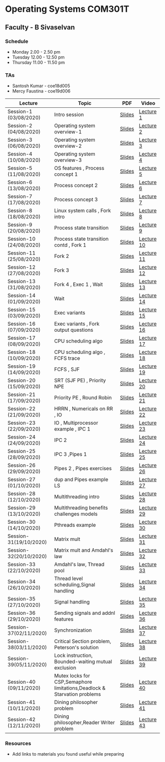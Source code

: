 # Operating Systems COM301T
##  Faculty - B Sivaselvan
### Schedule 
- Monday 2.00 - 2.50 pm  
- Tuesday 12.00 - 12.50 pm
- Thursday 11.00 - 11.50 pm
### TAs  
-  Santosh Kumar - coe18d005
-  Mercy Faustina - coe19d006


|Lecture |Topic |PDF|Video|
|---|---|---|---|
| Session-1 (03/08/2020) | Intro session  |[Slides](https://drive.google.com/file/d/1XdddrKAFlPqaBD5rmCpQ90mruWHBhDtY/preview) |[Lecture 1](https://drive.google.com/file/d/1njmGfrf4NZcUyCG1IyG2Uc_WyvNnpZxu/preview) |
| Session-2 (04/08/2020)| Operating system overview-1   |[Slides](https://drive.google.com/file/d/1cq_zFfFxgq3aee7VC3KSrvgI7klhPRuO/preview) |[Lecture 2](https://drive.google.com/file/d/1eyoCSHJh1e76u71Ej1UmW3hTHIeM-ADV/preview) | 
| Session-3 (06/08/2020) |  Operating system overview-2  |[Slides](https://drive.google.com/file/d/19SzeKIcYZD0MQvIk076-ykMdD7aYh205/preview) |[Lecture 3](https://drive.google.com/file/d/1hmMPNqIzfP9t6GBLbu9ryPt6-sFTsQ5A/preview)|
| Session-4 (10/08/2020) |  Operating system overview-3  |[Slides](https://drive.google.com/file/d/1H19D-bUvr-hrrS_MoYsoQfpakHeC06ea/preview) |[Lecture 4](https://drive.google.com/file/d/1DAXE6e4HpPaxsmEbHzUxKuyYzXnAGdaK/preview)|
| Session-5 (11/08/2020)| OS features , Process concept 1 |[Slides](https://drive.google.com/file/d/1jyAraU24dDVmkU2Plx_KPoSS_Gl5d1RN/view)|[Lecture 5](https://drive.google.com/file/d/1lLtSWNqbasGqFFfHOuv6G95YW_agHyFB/view)|
| Session-6 (13/08/2020) |Process concept  2 |[Slides](https://drive.google.com/file/d/1c2u9FJxTghIFL_z6fSP7ItyR_LlR9kVE/view)|[Lecture 6](https://drive.google.com/file/d/1craD2y8rT6g0j0T-u2gw4k974XZuhpkk/view)|
| Session-7 (17/08/2020) |Process concept 3    |[Slides](https://drive.google.com/file/d/1Q4cpqwcHRJXsNZOmSj-fnCdTre_8hqQ3/view)|[Lecture 7](https://drive.google.com/file/d/1f5u9raEsDvc5hh1CIR4WntNYA16XXm3C/view)|
| Session-8 (18/08/2020) | Linux system calls , Fork intro   |[Slides](https://drive.google.com/file/d/1S6Q57MGlmzQEI8r4ve0A-FQOUifMKmLm/view)|[Lecture 8](https://drive.google.com/file/d/1OCT-PlMbYxjN3PrFaNToQlBginC24uHp/view)|
| Session-9 (20/08/2020) |  Process state transition  |[Slides](https://drive.google.com/file/d/13FoSTUpVI0UbPV2jCY1ZO6ecSWFHkaV0/view)|[Lecture 9](https://drive.google.com/file/d/1gG4rE5N1_qR9qu3pkeSX_WE8ONHt9U4g/view)|
| Session-10 (24/08/2020) |Process state transition contd , Fork 1    |[Slides](https://drive.google.com/file/d/18kouwQuSxQkra7ESiL3PFU1OA-V9KZY_/view)|[Lecture 10](https://drive.google.com/file/d/1lrjtinvunednlEHtcmXgFsp7ecHLKPvX/view)|
| Session-11 (25/08/2020) | Fork 2   |[Slides](https://drive.google.com/file/d/1M336rC9woHTe09Mov47Fk62XOtrCmGA3/view)|[Lecture 11](https://drive.google.com/file/d/1eEbCF9SmzU53nsrpM0ZfWdW17Rdfm5QY/view)|
| Session-12 (27/08/2020) | Fork 3   |[Slides](https://drive.google.com/file/d/19VpOUyMTmeHqsxpTWLuwfkL12vy2Mj9e/view)|[Lecture 12](https://drive.google.com/file/d/1EYPZssmxvU8BnJA1TvQ0M6cyuEDFr1QR/view)|
| Session-13 (31/08/2020) | Fork 4 , Exec 1 , Wait     |[Slides](https://drive.google.com/file/d/1FQJe_wwfsJCX-YlrIBx3AyI0FFcWwRWT/view)|[Lecture 13](https://drive.google.com/file/d/1wjPu0iJ0h7zIL2YyAcFdoQot4ellzb4P/view)|
| Session-14 (01/09/2020) | Wait    |[Slides](https://drive.google.com/file/d/1NmsA47Zpix5GuYyZj5lQZwDtMx66IlKG/view)|[Lecture 14](https://drive.google.com/file/d/1rg88yvW6A4_wO-xEjOvHmbHdcUMd47_N/view)|
| Session-15 (03/09/2020) | Exec variants   |[Slides](https://drive.google.com/file/d/1H-8UUbZCOC6reh02tksNe8GbWmW7HLbF/view)|[Lecture 15](https://drive.google.com/file/d/14Vd45ckvlo3CD2KJE6axFdy67YBrwrZN/view)|
| Session-16 (07/09/2020) |  Exec variants , Fork output questions   |[Slides](https://drive.google.com/file/d/18rRIVdcZTEECYB2x3gTZF7G2iPnqNhyB/view)|[Lecture 16](https://drive.google.com/file/d/1o6_JkJUEUX7Ei6UjMTqitQJWemp5wSzP/view)|
| Session-17 (08/09/2020)| CPU scheduling algo    |[Slides](https://drive.google.com/file/d/1HPrbKNJ9B66lf-rzPgxJwKS4VeRt3MDx/view)|[Lecture 17](https://drive.google.com/file/d/1Ffe0a4d7BCcD3xENzzf9RU1E5jxWFf4f/view)|
| Session-18 (10/09/2020)|  CPU scheduling algo , FCFS trace   |[Slides](https://drive.google.com/file/d/1oKAnX7zNyAEKxtfJW8wDOEa34DQXs2Tl/view)|[Lecture 18](https://drive.google.com/file/d/15pFpzdo92kDrBfrtZPcsMcwWnYvIUjd6/view)|
| Session-19 (14/09/2020)| FCFS , SJF   |[Slides](https://drive.google.com/file/d/1s0O7nr1gmCiPvycExY8rNP4V8U_wFiRg/view)|[Lecture 19](https://drive.google.com/file/d/1mF8HjUku9zPAXZFzxXs0FPT-K7gn0HQa/view)|
| Session-20 (15/09/2020) | SRT (SJF PE) , Priority NPE   |[Slides](https://drive.google.com/file/d/1B_XQ9k7o9Rnq7vbbeoDjO6kKlLHERqs4/view)|[Lecture 20](https://drive.google.com/file/d/12GHLNaEyorl7vSl85yVnuqbNlyRRYP55/view)|
| Session-21 (17/09/2020) |  Priority PE , Round Robin   |[Slides](https://drive.google.com/file/d/1s7Rw2ZRjseBWnr4Ha1xaJQp2meGDmic8/view)|[Lecture 21](https://drive.google.com/file/d/1h7VXhhhAL3kxLCHS7ysE07DPfgRPieB_/view)|
| Session-22 (21/09/2020) | HRRN , Numericals on RR , IO   |[Slides](https://drive.google.com/file/d/1RHj1MtOBLhOeWMKeVzr3WgCIxFrW2D5d/view)|[Lecture 22](https://drive.google.com/file/d/1DU0cwBsddolHqVvJ7pvHIF2ixqMpoBBo/view)|
| Session-23 (22/09/2020) |  IO , Multiprocessor example , IPC 1  |[Slides](https://drive.google.com/file/d/1e-reLJJ-Ti1sNoLfo4t_EFQocvAQe4Wm/view)|[Lecture 23](https://drive.google.com/file/d/1JK0RqqbwY4jqUSWSgeNztDwNTUPanyPr/view)|
| Session-24 (24/09/2020) |  IPC 2  |[Slides](https://drive.google.com/file/d/1aQlZu5Kt4W_0hG7B38sy2S3PSFx2ugxC/view)|[Lecture 24](https://drive.google.com/file/d/18YR6dYNBk4H5OSlnD7dy_CGpybGqY-se/view)|
| Session-25 (28/09/2020) |  IPC 3 ,Pipes 1  |[Slides](https://drive.google.com/file/d/18lFBG5QTAibtaMDZ-XgYcrS-Y9SyA5Fq/view)|[Lecture 25](https://drive.google.com/file/d/1kHkvxW2_Ry8TtYjmmJqcaVDbBNw_JUFb/view)|
| Session-26 (29/09/2020) | Pipes 2 , Pipes exercises   |[Slides](https://drive.google.com/file/d/1vIovVS86OOdzMZai7U5RHuEljgizZ12q/view)|[Lecture 26](https://drive.google.com/file/d/1iy4KE6MD0iHVmTkH2R99HTVtGfMGNKci/view)|
| Session-27 (01/10/2020) |dup and Pipes example LS  |[Slides](https://drive.google.com/file/d/1Jp8fVtwUventti4SZUtRHvi6OlnfMPGP/view)|[Lecture 27](https://drive.google.com/file/d/1l8XNoTKKmFe76gJWyn_xo1mTDvhcKENV/view)|
| Session-28 (12/10/2020) |Multithreading intro   |[Slides](https://drive.google.com/file/d/1GWUlwq0qT2VVhfdOzzz0HBB6YvxkhqKG/view)|[Lecture 28](https://drive.google.com/file/d/1dyuEjxA-zVQLs7kzIDzMDZ1aWN290Ymk/view)|
| Session-29 (13/10/2020) |Multithreading benefits challenges models   |[Slides](https://drive.google.com/file/d/1_N30aN2uJoNzJhjgekXVi6ODHKqxX0fV/view)|[Lecture 29](https://drive.google.com/file/d/1TpAFEZuP3HuQNLPCKyuKjTgKvRmtBrzp/view)|
| Session-30 (14/10/2020) | Pthreads example   |[Slides](https://drive.google.com/file/d/1KjakFjldOIhxJDxm6OqxaoJRGHPEiWLU/view)|[Lecture 30](https://drive.google.com/file/d/1SUsKnlefsjxgIt1titX1XOZ3oY-QDigo/view)|
| Session- 31(19/10/2020) |Matrix mult|[Slides](https://drive.google.com/file/d/1R8dHfCilZjwToCa-SIqjDj9NMyA9vdCJ/view)|[Lecture 31](https://drive.google.com/file/d/1AHSsBoI11aBBs7CQcjuYaxuv5Q2N7uQx/view)|
| Session- 32(20/10/2020) |Matrix mult and Amdahl's law    |[Slides](https://drive.google.com/file/d/1OZjzUHZ2Z-ou5CYPtsRwpjganr-p4B0C/view)|[Lecture 32 ](https://drive.google.com/file/d/1rMZa88mLyYjIthLk_TuA1IgWmOBbTCzQ/view)|
| Session-33 (22/10/2020) |Amdahl's law, Thread pool|[Slides](https://drive.google.com/file/d/1TGnnN_gP5zPgqaATOrCpD-b-n7_uS0Ou/view)|[Lecture 33](https://drive.google.com/file/d/1yCFqPnLlXLewag4NbBiBM6_fCUahEFfR/view)|
| Session-34 (26/10/2020) |Thread level scheduling,Signal handling   |[Slides](https://drive.google.com/file/d/1Jq0ubvVBCTEnL21crTwGjZB_wsKfGbVO/view)|[Lecture 34](https://drive.google.com/file/d/14zZA1yI4Qui1iSwrZ4GEQquyESGgwbvH/view)|
| Session-35 (27/10/2020) |Signal handling|[Slides](https://drive.google.com/file/d/1Z9w1Iq__fNC4VtBoN2vMLiAMh41_5CcR/view)|[Lecture 35](https://drive.google.com/file/d/1RnOfnSQDEyjM4q8c50HD6sU2GugWYf4X/view)|
| Session-36 (29/10/2020) |Sending signals and addnl features  |[Slides](https://drive.google.com/file/d/1PVupfGdpZ-U4ZLKepyjLnQN2ZBIoLAgc/view)|[Lecture 36](https://drive.google.com/file/d/1CdAt6O_HzlKjHBBxMJ_LtDqoBFfhv4ba/view)|
| Session-37(02/11/2020) |Synchronization|[Slides](https://drive.google.com/file/d/1e0xH7jvg52V9AFF-xJLEXZ9a5KJZzwFC/view)|[Lecture 37 ](https://drive.google.com/file/d/1Kf1NFXMsPEKCGdm66GqP9S0LS6S_DdFb/view)|
| Session-38(03/11/2020) |Critical Section problem, Peterson's solution|[Slides](https://drive.google.com/file/d/1rLGi2PHYJgBAg1BmJGWHMhrIACqWi7yZ/view)|[Lecture 38](https://drive.google.com/file/d/1iOufgpiBE7QP8jS8uPUGjj6RuJiTyfJo/view)|
| Session-39(05/11/2020) | Lock instruction, Bounded-waiting mutual exclusion|[Slides](https://drive.google.com/file/d/186mIDj7cyYwY-kK937BTzkR4Ai5NiOnn/view)|[Lecture 39](https://drive.google.com/file/d/1n04HChy17bF4VVoHIP9fNtG2spncrXgj/view)|
| Session-40 (09/11/2020) |Mutex locks for CSP,Semaphore limitations,Deadlock & Starvation problems|[Slides](https://drive.google.com/open?id=13uRA7GkoNPD8OcS1ki8u9HETJ7CxzbIC&authuser=1) |[Lecture 40](https://drive.google.com/open?id=1fWTLk_HGxUyIQo4Es7X2EdlBuKJmz4kq&authuser=1)|
| Session-41 (10/11/2020) |Dining philosopher problem|[Slides](https://drive.google.com/open?id=1Lofub7Lg9FzrFqhUrASR_oAGeCT9urHQ&authuser=1) |[Lecture 41](https://drive.google.com/open?id=14d-8ynwbeDDg_vjSrcnurriaj_ECA1ph&authuser=1)|
| Session-42 (12/11/2020) |Dining philosopher,Reader Writer problem|[Slides](https://drive.google.com/open?id=1Ubc-lQ9tfug-OPHUEYb4RB5wKHJW6HoK&authuser=1) |[Lecture 43](https://drive.google.com/open?id=1gNe3YbEyF4zYxIicWTMqaQaWKzi-xIjU&authuser=1)|

<!--
| Session- (//2020) |    |[Slides]() |[Lecture ]()|
| Session- (//2020) |    |[Slides]() |[Lecture ]()|
-->
### Resources 
- Add links to materials you found useful while preparing 
